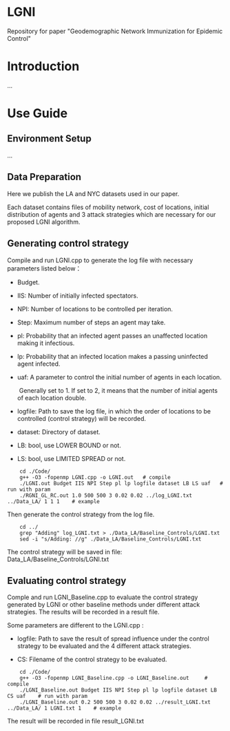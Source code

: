 # LGNI
Repository for paper "Geodemographic Network Immunization for Epidemic Control"

# Introduction

...

# Use Guide
## Environment Setup

...

## Data Preparation

Here we publish the LA and NYC datasets used in our paper.

Each dataset contains files of mobility network, cost of locations, initial distribution of agents and 3 attack strategies which are necessary for our proposed LGNI algorithm.



## Generating control strategy

Compile and run LGNI.cpp to generate the log file with necessary parameters listed below：

* Budget.

* IIS:  Number of initially infected spectators.

* NPI:  Number of locations to be controlled per iteration.

* Step:  Maximum number of steps an agent may take.

* pl:  Probability that an infected agent passes an unaffected location making it infectious.

* lp:  Probability that an infected location makes a passing uninfected agent infected.

* uaf:  A parameter to control the initial number of agents in each location.

  ​		Generally set to 1. If set to 2, it means that the number of initial agents of each location double.

* logfile:  Path to save the log file, in which the order of  locations to be controlled (control strategy) will be recorded.

* dataset:  Directory of dataset.

* LB:  bool, use LOWER BOUND or not.

* LS:  bool, use LIMITED SPREAD or not.

```
	cd ./Code/
	g++ -O3 -fopenmp LGNI.cpp -o LGNI.out   # compile
	./LGNI.out Budget IIS NPI Step pl lp logfile dataset LB LS uaf   # run with param
	./RGNI_GL_RC.out 1.0 500 500 3 0.02 0.02 ../log_LGNI.txt ../Data_LA/ 1 1 1    # example
```

Then generate the control strategy from the log file.

```
	cd ../
	grep "Adding" log_LGNI.txt > ./Data_LA/Baseline_Controls/LGNI.txt
	sed -i "s/Adding: //g" ./Data_LA/Baseline_Controls/LGNI.txt
```

The control strategy will be saved in file: Data_LA/Baseline_Controls/LGNI.txt



## Evaluating control strategy

Comple and run LGNI_Baseline.cpp to evaluate the control strategy generated by LGNI or other baseline methods under different attack strategies. The results will be recorded in a result file.

Some parameters are different to the LGNI.cpp :

* logfile:  Path to save the result of spread influence under the control strategy to be evaluated and the 4 different attack strategies.

* CS:  Filename of the control strategy to be evaluated.

```
    cd ./Code/
    g++ -O3 -fopenmp LGNI_Baseline.cpp -o LGNI_Baseline.out     # compile
    ./LGNI_Baseline.out Budget IIS NPI Step pl lp logfile dataset LB CS uaf    # run with param
    ./LGNI_Baseline.out 0.2 500 500 3 0.02 0.02 ../result_LGNI.txt ../Data_LA/ 1 LGNI.txt 1    # example
```

The result will be recorded in file result_LGNI.txt